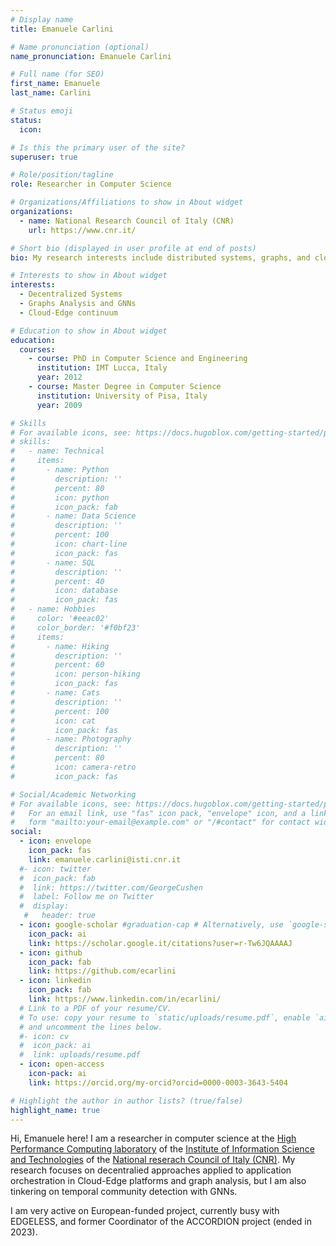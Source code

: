 ```yaml
---
# Display name
title: Emanuele Carlini

# Name pronunciation (optional)
name_pronunciation: Emanuele Carlini

# Full name (for SEO)
first_name: Emanuele
last_name: Carlini

# Status emoji
status:
  icon:

# Is this the primary user of the site?
superuser: true

# Role/position/tagline
role: Researcher in Computer Science

# Organizations/Affiliations to show in About widget
organizations:
  - name: National Research Council of Italy (CNR)
    url: https://www.cnr.it/

# Short bio (displayed in user profile at end of posts)
bio: My research interests include distributed systems, graphs, and cloud-edge architectures.

# Interests to show in About widget
interests:
  - Decentralized Systems
  - Graphs Analysis and GNNs
  - Cloud-Edge continuum

# Education to show in About widget
education:
  courses:
    - course: PhD in Computer Science and Engineering
      institution: IMT Lucca, Italy
      year: 2012
    - course: Master Degree in Computer Science
      institution: University of Pisa, Italy
      year: 2009

# Skills
# For available icons, see: https://docs.hugoblox.com/getting-started/page-builder/#icons
# skills:
#   - name: Technical
#     items:
#       - name: Python
#         description: ''
#         percent: 80
#         icon: python
#         icon_pack: fab
#       - name: Data Science
#         description: ''
#         percent: 100
#         icon: chart-line
#         icon_pack: fas
#       - name: SQL
#         description: ''
#         percent: 40
#         icon: database
#         icon_pack: fas
#   - name: Hobbies
#     color: '#eeac02'
#     color_border: '#f0bf23'
#     items:
#       - name: Hiking
#         description: ''
#         percent: 60
#         icon: person-hiking
#         icon_pack: fas
#       - name: Cats
#         description: ''
#         percent: 100
#         icon: cat
#         icon_pack: fas
#       - name: Photography
#         description: ''
#         percent: 80
#         icon: camera-retro
#         icon_pack: fas

# Social/Academic Networking
# For available icons, see: https://docs.hugoblox.com/getting-started/page-builder/#icons
#   For an email link, use "fas" icon pack, "envelope" icon, and a link in the
#   form "mailto:your-email@example.com" or "/#contact" for contact widget.
social:
  - icon: envelope
    icon_pack: fas
    link: emanuele.carlini@isti.cnr.it
  #- icon: twitter
  #  icon_pack: fab
  #  link: https://twitter.com/GeorgeCushen
  #  label: Follow me on Twitter
  #  display:
   #   header: true
  - icon: google-scholar #graduation-cap # Alternatively, use `google-scholar` icon from `ai` icon pack
    icon_pack: ai
    link: https://scholar.google.it/citations?user=r-Tw6JQAAAAJ
  - icon: github
    icon_pack: fab
    link: https://github.com/ecarlini
  - icon: linkedin
    icon_pack: fab
    link: https://www.linkedin.com/in/ecarlini/
  # Link to a PDF of your resume/CV.
  # To use: copy your resume to `static/uploads/resume.pdf`, enable `ai` icons in `params.yaml`,
  # and uncomment the lines below.
  #- icon: cv
  #  icon_pack: ai
  #  link: uploads/resume.pdf
  - icon: open-access
    icon-pack: ai
    link: https://orcid.org/my-orcid?orcid=0000-0003-3643-5404

# Highlight the author in author lists? (true/false)
highlight_name: true
---
```


Hi, Emanuele here! I am a researcher in computer science at the [High Performance Computing laboratory](http://hpc.isti.cnr.it/) of the [Institute of Information Science and Technologies](https://www.isti.cnr.it) of the [National reserach Council of Italy (CNR)](https://www.cnr.it/en). My research focuses on decentralied approaches applied to application orchestration in Cloud-Edge platforms and graph analysis, but I am also tinkering on temporal community detection with GNNs. 

I am very active on European-funded project, currently busy with EDGELESS, and former Coordinator of the ACCORDION project (ended in 2023).
